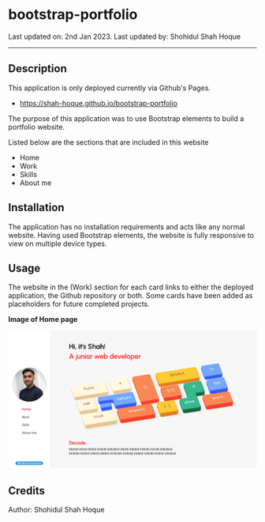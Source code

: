 # bootstrap-portfolio

Last updated on: 2nd Jan 2023. Last updated by: Shohidul Shah Hoque
__________

## Description
This application is only deployed currently via Github's Pages.
- https://shah-hoque.github.io/bootstrap-portfolio

The purpose of this application was to use Bootstrap elements to build a portfolio website.

Listed below are the sections that are included in this website
- Home
- Work
- Skills
- About me

## Installation
The application has no installation requirements and acts like any normal website. Having used Bootstrap elements, the website is fully responsive to view on multiple device types.

## Usage
The website in the (Work) section for each card links to either the deployed application, the Github repository or both. Some cards have been added as placeholders for future completed projects.

**Image of Home page**

![image of the home page of a bootstrap website](/assets/images/home%20page%20of%20website.png)

## Credits
Author: Shohidul Shah Hoque